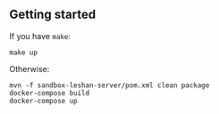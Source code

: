## Getting started

If you have `make`:

    make up

Otherwise:

    mvn -f sandbox-leshan-server/pom.xml clean package
    docker-compose build
    docker-compose up
